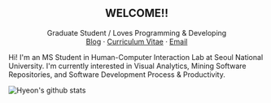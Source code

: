 
<p align="center">
  <h2 align="center">WELCOME!!</h2>
  <p align="center">
    Graduate Student / Loves Programming & Developing
    <br />
    <a href="https://hyeonjeon.com/">Blog</a>
    ·
    <a href="https://github.com/github_username/repo/issues">Curriculum Vitae</a>
    ·
    <a href="mailto: hj@hcil.snu.ac.kr">Email</a>
  </p>
</p>


Hi! I'm an MS Student in Human-Computer Interaction Lab at Seoul National University. I'm currently interested in Visual Analytics, Mining Software Repositories, and Software Development Process & Productivity. 

  
![Hyeon's github stats](https://github-readme-stats.vercel.app/api?username=jeonhyun97&count_private=true&show_icons=true&theme=solarized-light)
